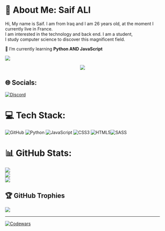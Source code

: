 # 💫 About Me: Saif ALI
Hi, My name is Saif. I am from Iraq and I am 26 years old, at the moment I currently live in France. <br>I am interested in the technology and back end. I am a student,<br> I study computer science to discover this magnificent field.<br>

🌱  I’m currently learning **Python AND JavaScript**

[![](https://visitcount.itsvg.in/api?id=saif-ali96&icon=5&color=7)](https://visitcount.itsvg.in)

<P align="center"> <img src="https://i.gifer.com/origin/5e/5e6b6425c5ce19dd426fd669e4b3f3a5.gif"</p>

## 🌐 Socials:
[![Discord](https://img.shields.io/badge/Discord-%237289DA.svg?logo=discord&logoColor=white)](https://discord.gg/saif#9572) 

# 💻 Tech Stack:

![GitHub](https://img.shields.io/badge/GitHub-100000?style=for-the-badge&logo=github&logoColor=white)
![Python](https://img.shields.io/badge/python-3670A0?style=for-the-badge&logo=python&logoColor=ffdd54) ![JavaScript](https://img.shields.io/badge/javascript-%23323330.svg?style=for-the-badge&logo=javascript&logoColor=%23F7DF1E) ![CSS3](https://img.shields.io/badge/css3-%231572B6.svg?style=for-the-badge&logo=css3&logoColor=white) ![HTML5](https://img.shields.io/badge/html5-%23E34F26.svg?style=for-the-badge&logo=html5&logoColor=white)![SASS](https://img.shields.io/badge/SASS-hotpink.svg?style=for-the-badge&logo=SASS&logoColor=white)
# 📊 GitHub Stats:
![](https://github-readme-stats.vercel.app/api?username=saif-ali96&theme=radical&hide_border=false&include_all_commits=false&count_private=false)<br/>
![](https://github-readme-streak-stats.herokuapp.com/?user=saif-ali96&theme=radical&hide_border=false)<br/>
![](https://github-readme-stats.vercel.app/api/top-langs/?username=saif-ali96&theme=radical&hide_border=false&include_all_commits=false&count_private=false&layout=compact)

## 🏆 GitHub Trophies
![](https://github-profile-trophy.vercel.app/?username=saif-ali96&theme=radical&no-frame=false&no-bg=true&margin-w=4)


<!-- Proudly created with GPRM ( https://gprm.itsvg.in ) -->

---







[![Codewars](https://www.codewars.com/users/Saif-96/badges/large)](https://www.codewars.com/users/Saif-96)

